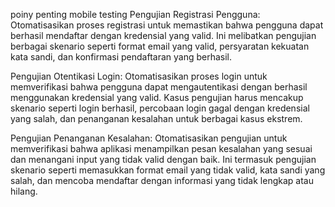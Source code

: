 poiny penting mobile testing
Pengujian Registrasi Pengguna: Otomatisasikan proses registrasi untuk memastikan bahwa pengguna dapat berhasil mendaftar dengan kredensial yang valid. Ini melibatkan pengujian berbagai skenario seperti format email yang valid, persyaratan kekuatan kata sandi, dan konfirmasi pendaftaran yang berhasil.

Pengujian Otentikasi Login: Otomatisasikan proses login untuk memverifikasi bahwa pengguna dapat mengautentikasi dengan berhasil menggunakan kredensial yang valid. Kasus pengujian harus mencakup skenario seperti login berhasil, percobaan login gagal dengan kredensial yang salah, dan penanganan kesalahan untuk berbagai kasus ekstrem.

Pengujian Penanganan Kesalahan: Otomatisasikan pengujian untuk memverifikasi bahwa aplikasi menampilkan pesan kesalahan yang sesuai dan menangani input yang tidak valid dengan baik. Ini termasuk pengujian skenario seperti memasukkan format email yang tidak valid, kata sandi yang salah, dan mencoba mendaftar dengan informasi yang tidak lengkap atau hilang.